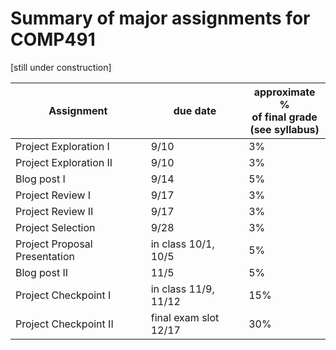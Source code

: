 # Summary of major assignments for COMP491

[still under construction]

| Assignment                  | due date     | approximate %<br>of final grade<br>(see syllabus)
| --------------------------- | ------------ | -----------------
| Project Exploration I       | 9/10         | 3%
| Project Exploration II      | 9/10         | 3%
| Blog post I                 | 9/14         | 5%
| Project Review I            | 9/17         | 3%
| Project Review II           | 9/17         | 3%
| Project Selection           | 9/28         | 3%
| Project Proposal Presentation | in class 10/1, 10/5 | 5%
| Blog post II                | 11/5         | 5%
| Project Checkpoint I        | in class 11/9, 11/12 | 15%
| Project Checkpoint II       | final exam slot 12/17 | 30%


